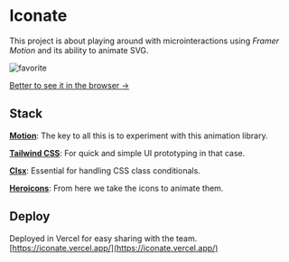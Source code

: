 # Iconate

This project is about playing around with microinteractions using *Framer Motion* and its ability to animate SVG.

![favorite](https://github.com/user-attachments/assets/2cd79860-b003-44de-8c79-755359fa0788)

[Better to see it in the browser →](https://iconate.vercel.app/)


## Stack

**[Motion](https://www.motion.dev/)**: The key to all this is to experiment with this animation library.

**[Tailwind CSS](https://tailwindcss.com/)**: For quick and simple UI prototyping in that case.

**[Clsx](https://github.com/lukeed/clsx)**: Essential for handling CSS class conditionals.

**[Heroicons](https://heroicons.com/)**: From here we take the icons to animate them.

## Deploy

Deployed in Vercel for easy sharing with the team. [https://iconate.vercel.app/](https://iconate.vercel.app/)
